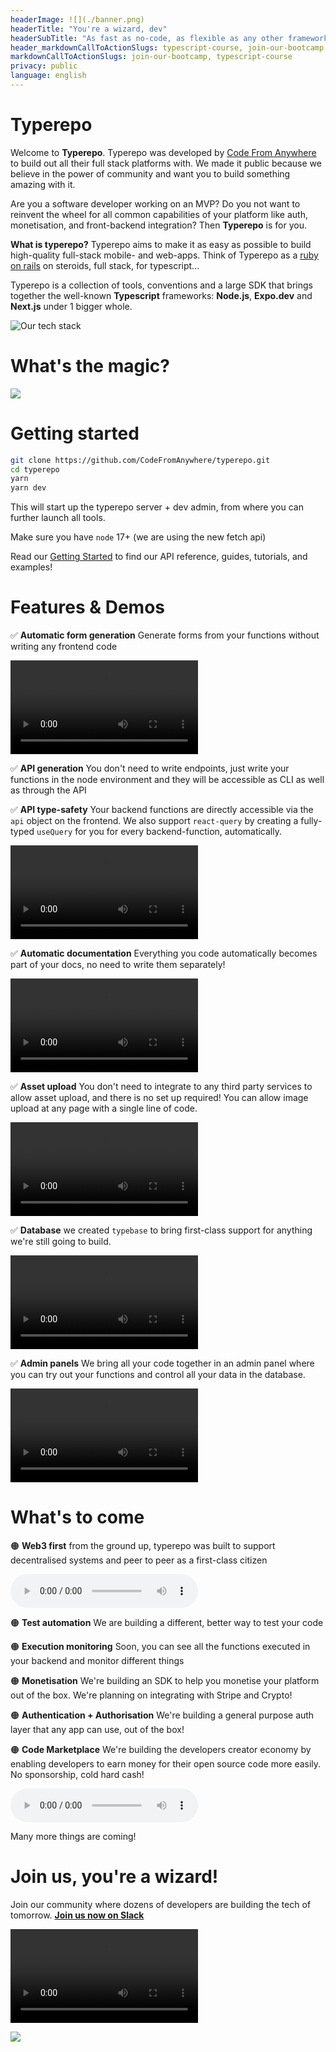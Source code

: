 ```yaml
---
headerImage: ![](./banner.png)
headerTitle: "You're a wizard, dev"
headerSubTitle: "As fast as no-code, as flexible as any other framework"
header_markdownCallToActionSlugs: typescript-course, join-our-bootcamp
markdownCallToActionSlugs: join-our-bootcamp, typescript-course
privacy: public
language: english
---
```


# Typerepo

Welcome to **Typerepo**. Typerepo was developed by [Code From Anywhere](https://codefromanywhere.com) to build out all their full stack platforms with. We made it public because we believe in the power of community and want you to build something amazing with it.

Are you a software developer working on an MVP? Do you not want to reinvent the wheel for all common capabilities of your platform like auth, monetisation, and front-backend integration? Then **Typerepo** is for you.

**What is typerepo?** Typerepo aims to make it as easy as possible to build high-quality full-stack mobile- and web-apps. Think of Typerepo as a [ruby on rails](https://rubyonrails.org/) on steroids, full stack, for typescript...

Typerepo is a collection of tools, conventions and a large SDK that brings together the well-known **Typescript** frameworks: **Node.js**, **Expo.dev** and **Next.js** under 1 bigger whole.

![Our tech stack](./our-tech-stack.png)

# What's the magic?

![](./overview.drawio.svg)

# Getting started

```bash
git clone https://github.com/CodeFromAnywhere/typerepo.git
cd typerepo
yarn
yarn dev
```

This will start up the typerepo server + dev admin, from where you can further launch all tools.

Make sure you have `node` 17+ (we are using the new fetch api)

Read our [Getting Started](./getting-started) to find our API reference, guides, tutorials, and examples!

# Features & Demos

✅ **Automatic form generation** Generate forms from your functions without writing any frontend code

![](./mov2.mp4)

[](./mov2.placeholder.jpeg)
✅ **API generation** You don't need to write endpoints, just write your functions in the node environment and they will be accessible as CLI as well as through the API

✅ **API type-safety** Your backend functions are directly accessible via the `api` object on the frontend. We also support `react-query` by creating a fully-typed `useQuery` for you for every backend-function, automatically.

![](./mov.mp4)

✅ **Automatic documentation** Everything you code automatically becomes part of your docs, no need to write them separately!

![](./screen-recording-2022-11-24-at-184643.mp4)

✅ **Asset upload** You don't need to integrate to any third party services to allow asset upload, and there is no set up required! You can allow image upload at any page with a single line of code.

![](./screen-recording-2022-11-24-at-184923.mp4)

✅ **Database** we created `typebase` to bring first-class support for anything we're still going to build.

![](./screen-recording-2022-11-24-at-185226.mp4)

✅ **Admin panels** We bring all your code together in an admin panel where you can try out your functions and control all your data in the database.

![](./screen-recording-2022-11-24-at-185502.mp4)

# What's to come

🟠 **Web3 first** from the ground up, typerepo was built to support decentralised systems and peer to peer as a first-class citizen

![](./readmemd.wav)

🟠 **Test automation** We are building a different, better way to test your code

🟠 **Execution monitoring** Soon, you can see all the functions executed in your backend and monitor different things

🟠 **Monetisation** We're building an SDK to help you monetise your platform out of the box. We're planning on integrating with Stripe and Crypto!

🟠 **Authentication + Authorisation** We're building a general purpose auth layer that any app can use, out of the box!

🟠 **Code Marketplace** We're building the developers creator economy by enabling developers to earn money for their open source code more easily. No sponsorship, cold hard cash!

![](./readmemd1.wav)

Many more things are coming!

# Join us, you're a wizard!

Join our community where dozens of developers are building the tech of tomorrow. [**Join us now on Slack**](https://join.slack.com/t/codefromanywhere/shared_invite/zt-1kstsx8dc-BsfwKJtEYAxh_N1BxSnoRg)

![](./readmemd1.mp4)

![](./imawhat.gif)

